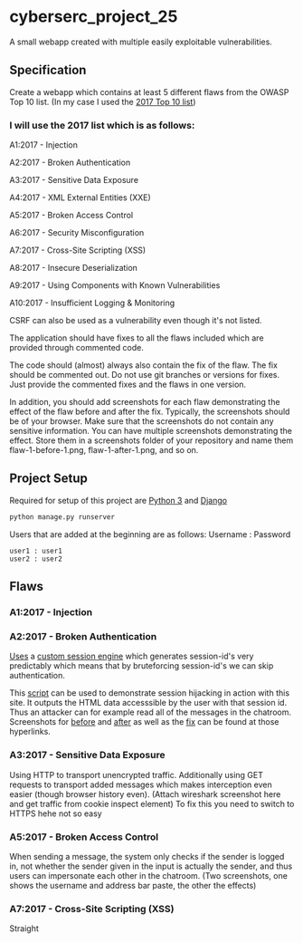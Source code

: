 # cyberserc_project_25
A small webapp created with multiple easily exploitable vulnerabilities.

## Specification
Create a webapp which contains at least 5 different flaws from the OWASP Top 10 list. (In my case I used the [2017 Top 10 list](https://raw.githubusercontent.com/OWASP/Top10/master/2017/OWASP%20Top%2010-2017%20(en).pdf))

### I will use the 2017 list which is as follows:
A1:2017 - Injection

A2:2017 - Broken Authentication 

A3:2017 - Sensitive Data Exposure

A4:2017 - XML External Entities (XXE)

A5:2017 - Broken Access Control

A6:2017 - Security Misconfiguration

A7:2017 - Cross-Site Scripting (XSS)

A8:2017 - Insecure Deserialization

A9:2017 - Using Components with Known Vulnerabilities

A10:2017 - Insufficient Logging & Monitoring

CSRF can also be used as a vulnerability even though it's not listed.

The application should have fixes to all the flaws included which are provided through commented code.

The code should (almost) always also contain the fix of the flaw. The fix should be commented out. Do not use git branches or versions for fixes. Just provide the commented fixes and the flaws in one version.

In addition, you should add screenshots for each flaw demonstrating the effect of the flaw before and after the fix. Typically, the screenshots should be of your browser. Make sure that the screenshots do not contain any sensitive information. You can have multiple screenshots demonstrating the effect. Store them in a screenshots folder of your repository and name them flaw-1-before-1.png, flaw-1-after-1.png, and so on.

## Project Setup
Required for setup of this project are [Python 3](https://www.python.org/downloads/) and [Django](https://pypi.org/project/Django/)

```python
python manage.py runserver
```

Users that are added at the beginning are as follows:
Username : Password
```
user1 : user1
user2 : user2
```

## Flaws
### A1:2017 - Injection
### A2:2017 - Broken Authentication
[Uses](https://github.com/Kivi-Vuorilehto/cyberserc_project_25/blob/main/baseproject/settings.py#L77) a [custom session engine](https://github.com/Kivi-Vuorilehto/cyberserc_project_25/blob/main/baseproject/simplesession.py)
which generates session-id's very predictably which means that by bruteforcing session-id's we can skip authentication.

This [script](https://github.com/Kivi-Vuorilehto/cyberserc_project_25/blob/main/baseproject/session_hijack/sessionhijack.py) can be used to demonstrate session hijacking in action with this site. It outputs the HTML data accesssible by the user with that session id. Thus an attacker can for example read all of the messages in the chatroom. Screenshots for [before](https://github.com/Kivi-Vuorilehto/cyberserc_project_25/blob/main/baseproject/screenshots/sessionhijacking-before) and [after](https://github.com/Kivi-Vuorilehto/cyberserc_project_25/blob/main/baseproject/screenshots/sessionhijacking-after) as well as the [fix](https://github.com/Kivi-Vuorilehto/cyberserc_project_25/blob/103413503cc3a1e8c5cbc258cb30c6dc113f635c/baseproject/settings.py#L77) can be found at those hyperlinks.


### A3:2017 - Sensitive Data Exposure
Using HTTP to transport unencrypted traffic. Additionally using GET requests to transport added messages which makes interception even easier (though browser history even).
(Attach wireshark screenshot here and get traffic from cookie inspect element)
To fix this you need to switch to HTTPS hehe not so easy

### A5:2017 - Broken Access Control
When sending a message, the system only checks if the sender is logged in, not whether the sender given in the input is actually the sender, and thus users can impersonate each other in the chatroom.
(Two screenshots, one shows the username and address bar paste, the other the effects)

### A7:2017 - Cross-Site Scripting (XSS)
Straight <script> blocks can be sent through the textbox and they are marked as safe as to allow for easy XSS vulnerabilities.
(Just show paste in box then alert effect on next)

